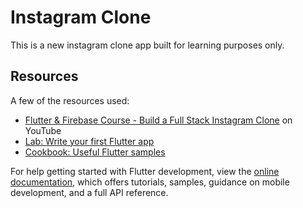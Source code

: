 # Instagram Clone

This is a new instagram clone app built for learning purposes only. 

## Resources

A few of the resources used:

- [Flutter & Firebase Course - Build a Full Stack Instagram Clone](https://www.youtube.com/watch?v=mEPm9w5QlJM) on YouTube
- [Lab: Write your first Flutter app](https://docs.flutter.dev/get-started/codelab)
- [Cookbook: Useful Flutter samples](https://docs.flutter.dev/cookbook)

For help getting started with Flutter development, view the
[online documentation](https://docs.flutter.dev/), which offers tutorials,
samples, guidance on mobile development, and a full API reference.
